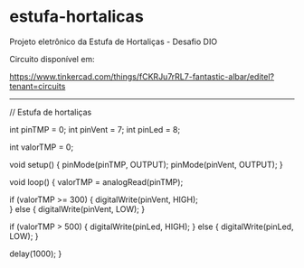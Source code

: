 # estufa-hortalicas
Projeto eletrônico da Estufa de Hortaliças - Desafio DIO

Circuito disponível em:

https://www.tinkercad.com/things/fCKRJu7rRL7-fantastic-albar/editel?tenant=circuits

***
// Estufa de hortaliças

int pinTMP = 0;
int pinVent = 7;
int pinLed = 8;

int valorTMP = 0;

void setup()
{
  pinMode(pinTMP, OUTPUT);
  pinMode(pinVent, OUTPUT);
}

void loop()
{
  valorTMP = analogRead(pinTMP);
  
  if (valorTMP >= 300) {
  	digitalWrite(pinVent, HIGH);  
  } else {
    digitalWrite(pinVent, LOW); 
  }
  
  if (valorTMP > 500) {
  	digitalWrite(pinLed, HIGH); 
  } else {
    digitalWrite(pinLed, LOW);
  }
  
  delay(1000);
}
